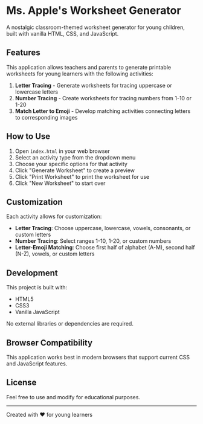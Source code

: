 # Ms. Apple's Worksheet Generator

A nostalgic classroom-themed worksheet generator for young children, built with vanilla HTML, CSS, and JavaScript.

## Features

This application allows teachers and parents to generate printable worksheets for young learners with the following activities:

1. **Letter Tracing** - Generate worksheets for tracing uppercase or lowercase letters
2. **Number Tracing** - Create worksheets for tracing numbers from 1-10 or 1-20
3. **Match Letter to Emoji** - Develop matching activities connecting letters to corresponding images

## How to Use

1. Open `index.html` in your web browser
2. Select an activity type from the dropdown menu
3. Choose your specific options for that activity
4. Click "Generate Worksheet" to create a preview
5. Click "Print Worksheet" to print the worksheet for use
6. Click "New Worksheet" to start over

## Customization

Each activity allows for customization:

- **Letter Tracing**: Choose uppercase, lowercase, vowels, consonants, or custom letters
- **Number Tracing**: Select ranges 1-10, 1-20, or custom numbers
- **Letter-Emoji Matching**: Choose first half of alphabet (A-M), second half (N-Z), vowels, or custom letters

## Development

This project is built with:
- HTML5
- CSS3
- Vanilla JavaScript

No external libraries or dependencies are required.

## Browser Compatibility

This application works best in modern browsers that support current CSS and JavaScript features.

## License

Feel free to use and modify for educational purposes.

---

Created with ❤️ for young learners 